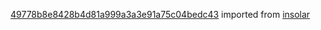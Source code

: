 [49778b8e8428b4d81a999a3a3e91a75c04bedc43](https://github.com/insolar/insolar/commit/49778b8e8428b4d81a999a3a3e91a75c04bedc43) imported from [insolar](https://github.com/insolar/insolar)
